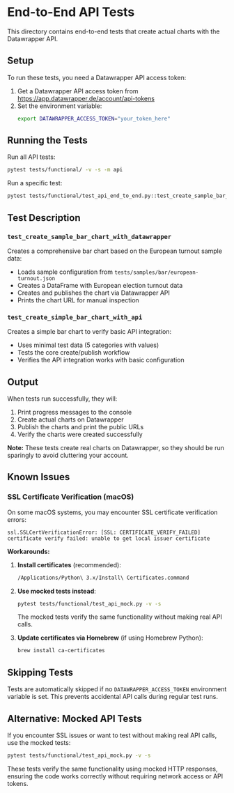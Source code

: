# End-to-End API Tests

This directory contains end-to-end tests that create actual charts with the Datawrapper API.

## Setup

To run these tests, you need a Datawrapper API access token:

1. Get a Datawrapper API access token from https://app.datawrapper.de/account/api-tokens
2. Set the environment variable:
   ```bash
   export DATAWRAPPER_ACCESS_TOKEN="your_token_here"
   ```

## Running the Tests

Run all API tests:
```bash
pytest tests/functional/ -v -s -m api
```

Run a specific test:
```bash
pytest tests/functional/test_api_end_to_end.py::test_create_sample_bar_chart_with_datawrapper -v -s
```

## Test Description

### `test_create_sample_bar_chart_with_datawrapper`
Creates a comprehensive bar chart based on the European turnout sample data:
- Loads sample configuration from `tests/samples/bar/european-turnout.json`
- Creates a DataFrame with European election turnout data
- Creates and publishes the chart via Datawrapper API
- Prints the chart URL for manual inspection

### `test_create_simple_bar_chart_with_api`
Creates a simple bar chart to verify basic API integration:
- Uses minimal test data (5 categories with values)
- Tests the core create/publish workflow
- Verifies the API integration works with basic configuration

## Output

When tests run successfully, they will:
1. Print progress messages to the console
2. Create actual charts on Datawrapper
3. Publish the charts and print the public URLs
4. Verify the charts were created successfully

**Note:** These tests create real charts on Datawrapper, so they should be run sparingly to avoid cluttering your account.

## Known Issues

### SSL Certificate Verification (macOS)
On some macOS systems, you may encounter SSL certificate verification errors:
```
ssl.SSLCertVerificationError: [SSL: CERTIFICATE_VERIFY_FAILED] certificate verify failed: unable to get local issuer certificate
```

**Workarounds:**
1. **Install certificates** (recommended):
   ```bash
   /Applications/Python\ 3.x/Install\ Certificates.command
   ```

2. **Use mocked tests instead**:
   ```bash
   pytest tests/functional/test_api_mock.py -v -s
   ```
   The mocked tests verify the same functionality without making real API calls.

3. **Update certificates via Homebrew** (if using Homebrew Python):
   ```bash
   brew install ca-certificates
   ```

## Skipping Tests

Tests are automatically skipped if no `DATAWRAPPER_ACCESS_TOKEN` environment variable is set. This prevents accidental API calls during regular test runs.

## Alternative: Mocked API Tests

If you encounter SSL issues or want to test without making real API calls, use the mocked tests:
```bash
pytest tests/functional/test_api_mock.py -v -s
```

These tests verify the same functionality using mocked HTTP responses, ensuring the code works correctly without requiring network access or API tokens.
